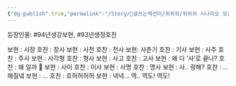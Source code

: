 ```yaml
---
{"dg-publish":true,"permalink":"/Story/🚂글쓰는액션이/위위위/위위위 시나리오 모음/44. 끝말 잇기 반드시 이기는 법/"}
---
```


등장인물: #94년생강보현, #93년생정호찬


보현 : 사장
호찬 : 장사
보현 : 사전
호찬 : 전사
보현: 사춘기
호찬 : 기사
보현 : 사주
호찬 : 주사
보현 : 사각형
호찬 : 형사
보현 : 사고
호찬 : 고사
보현 : 왜 다 ‘사’로 끝나?
호찬 : 왜 일까 🥰
보현 : 사이
호찬 : 이사
보현 : 사명
호찬 : 명사
보현 : 사.. 랑해?
호찬 : ... 해질녘
보현 : …
호찬 : 흐허허허허
보현 : 녁녁... 역.. 역도! 역도!








